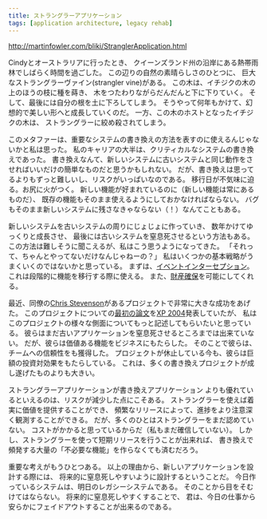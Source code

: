 ```yaml
---
title: ストラングラーアプリケーション
tags: [application architecture, legacy rehab]
---
```


http://martinfowler.com/bliki/StranglerApplication.html

Cindyとオーストラリアに行ったとき、
クイーンズランド州の沿岸にある熱帯雨林でしばらく時間を過ごした。
この辺りの自然の素晴らしさのひとつに、
巨大なストラングラーヴァイン(strangler vine)がある。
この木は、イチジクの木の上のほうの枝に種を蒔き、
木をつたわりながらだんだんと下に下りていく。
そして、最後には自分の根を土に下ろしてしまう。
そうやって何年もかけて、幻想的で美しい形へと成長していくのだ。
一方、この木のホストとなったイチジクの木は、
ストラングラーに絞め殺されてしまう。

このメタファーは、重要なシステムの書き換えの方法を表すのに使えるんじゃないかと私は思った。
私のキャリアの大半は、クリティカルなシステムの書き換えであった。
書き換えなんて、新しいシステムに古いシステムと同じ動作をさせればいいだけの簡単なものだと思うかもしれない。
だが、書き換えは思ってるよりもずっと難しいし、リスクがいっぱいなのである。
移行日が不気味に迫る。お尻に火がつく。
新しい機能が好まれているのに（新しい機能は常にあるものだ）、
既存の機能もそのまま使えるようにしておかなければならない。
バグもそのまま新しいシステムに残さなきゃならない（！）なんてこともある。

新しいシステムを古いシステムの周りにじょじょに作っていき、
数年かけてゆっくりと成長させ、
最後には古いシステムを窒息死させるという方法もある。
この方法は難しそうに聞こえるが、私はこう思うようになってきた。
「それって、ちゃんとやってないだけなんじゃねーの？」
私はいくつかの基本戦略がうまくいくのではないかと思っている。
まずは、[イベントインターセプション](EventInterception)。
これは段階的に機能を移行する際に使える。
また、[財産確保](AssetCapture)を可能にしてくれる。

最近、同僚の[Chris Stevenson](http://www.skizz.biz/)があるプロジェクトで非常に大きな成功をあげた。
このプロジェクトについての[最初の論文](http://www.skizz.biz/whitepapers/an-agile-approach-to-a-legacy-system.pdf)を[XP 2004](http://www.xp2004.org/)発表していたが、
私はこのプロジェクトの様々な側面についてもっと記述してもらいたいと思っている。
彼らはまだ古いアプリケーションを窒息死させるところまでは出来ていない。
だが、彼らは価値ある機能をビジネスにもたらした。
そのことで彼らは、チームへの信頼性をも獲得した。
プロジェクトが休止している今も、彼らは巨額の投資対効果をもたらしている。
これは、多くの書き換えプロジェクトが成し遂げたものよりも大きい。

ストラングラーアプリケーションが書き換えアプリケーション
よりも優れているといえるのは、リスクが減少した点にこそある。
ストラングラーを使えば着実に価値を提供することができ、
頻繁なリリースによって、進捗をより注意深く観測することができる。
だが、多くのひとはストラングラーをまだ認めていない。
コストがかかると思っているからだ（私もまだ確信していない）。
しかし、ストラングラーを使って短期リリースを行うことが出来れば、
書き換えで頻発する大量の「不必要な機能」を作らなくても済むだろう。

重要な考えがもうひとつある。
以上の理由から、新しいアプリケーションを設計する際には、
将来的に窒息死しやすいように設計するということだ。
今日作っているシステムは、明日のレガシーシステムである。
そのことから目をそむけてはならない。
将来的に窒息死しやすくすることで、
君は、今日の仕事から安らかにフェイドアウトすることが出来るのである。
